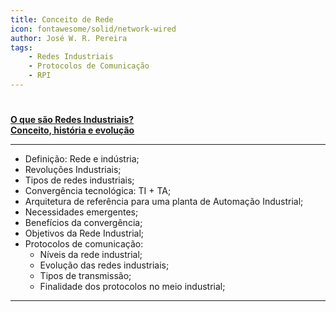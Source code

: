 ```yaml
---
title: Conceito de Rede
icon: fontawesome/solid/network-wired
author: José W. R. Pereira
tags:
    - Redes Industriais
    - Protocolos de Comunicação
    - RPI
---
```


#

**[O que são Redes Industriais? <br>Conceito, história e evolução](slides/aula01-definicao_de_redes_industriais.pdf)**

---

- Definição: Rede e indústria;
- Revoluções Industriais;
- Tipos de redes industriais;
- Convergência tecnológica: TI + TA;
- Arquitetura de referência para uma planta de Automação Industrial;
- Necessidades emergentes;
- Benefícios da convergência;
- Objetivos da Rede Industrial;
- Protocolos de comunicação:
    - Níveis da rede industrial;
    - Evolução das redes industriais;
    - Tipos de transmissão;
    - Finalidade dos protocolos no meio industrial;

---
